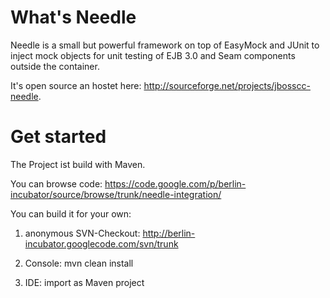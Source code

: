 # What's Needle #

Needle is a small but powerful framework on top of EasyMock and JUnit to inject mock objects for unit testing of EJB 3.0 and Seam components outside the container.

It's open source an hostet here: http://sourceforge.net/projects/jbosscc-needle.


# Get started #

The Project ist build with Maven.

You can browse code: https://code.google.com/p/berlin-incubator/source/browse/trunk/needle-integration/

You can build it for your own:

1) anonymous SVN-Checkout: http://berlin-incubator.googlecode.com/svn/trunk

2) Console: mvn clean install

3) IDE: import as Maven project